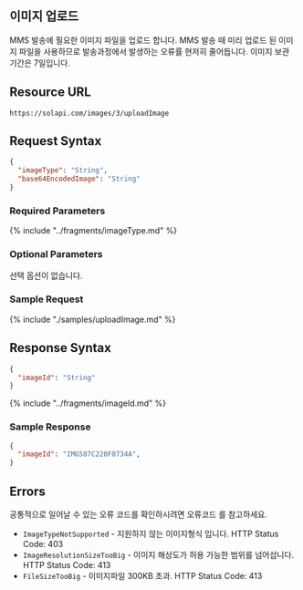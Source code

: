 ## 이미지 업로드

MMS 발송에 필요한 이미지 파일을 업로드 합니다. MMS 발송 때 미리 업로드 된 이미지 파일을 사용하므로 발송과정에서 발생하는 오류률 현저히 줄어듭니다. 이미지 보관 기간은 7일입니다.

## Resource URL

`https://solapi.com/images/3/uploadImage`

## Request Syntax

```json
{
  "imageType": "String",
  "base64EncodedImage": "String"
}
```

### Required Parameters

{% include "../fragments/imageType.md" %}

### Optional Parameters

선택 옵션이 없습니다.

### Sample Request

{% include "./samples/uploadImage.md" %}


## Response Syntax

```json
{
  "imageId": "String"
}
```

{% include "../fragments/imageId.md" %}

### Sample Response

```json
{
  "imageId": "IMG587C220F0734A",
}
```

## Errors

공통적으로 일어날 수 있는 오류 코드를 확인하시려면 오류코드 를 참고하세요.

* `ImageTypeNotSupported` - 지원하지 않는 이미지형식 입니다. HTTP Status Code: 403
* `ImageResolutionSizeTooBig` - 이미지 해상도가 허용 가능한 범위를 넘어섭니다. HTTP Status Code: 413
* `FileSizeTooBig` - 이미지파일 300KB 초과. HTTP Status Code: 413
